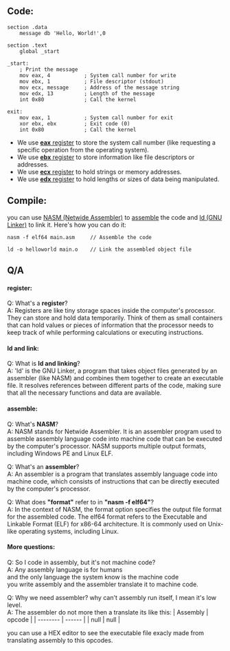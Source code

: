## Code:
```
section .data
    message db 'Hello, World!',0

section .text
    global _start

_start:
    ; Print the message
    mov eax, 4           ; System call number for write
    mov ebx, 1           ; File descriptor (stdout)
    mov ecx, message     ; Address of the message string
    mov edx, 13          ; Length of the message
    int 0x80             ; Call the kernel

exit:
    mov eax, 1           ; System call number for exit
    xor ebx, ebx         ; Exit code (0)
    int 0x80             ; Call the kernel
```
- We use [**eax** register](https://github.com/GrimIrani/EasyAssemblyx64/tree/main/01-HelloWorld#register) to store the system call number (like requesting a specific operation from the operating system).
- We use [**ebx** register](https://github.com/GrimIrani/EasyAssemblyx64/tree/main/01-HelloWorld#register) to store information like file descriptors or addresses.
- We use [**ecx** register](https://github.com/GrimIrani/EasyAssemblyx64/tree/main/01-HelloWorld#register) to hold strings or memory addresses.
- We use [**edx** register](https://github.com/GrimIrani/EasyAssemblyx64/tree/main/01-HelloWorld#register) to hold lengths or sizes of data being manipulated.
## Compile:
you can use [NASM (Netwide Assembler)](https://github.com/GrimIrani/EasyAssemblyx64/tree/main/01-HelloWorld#assemble) to [assemble](https://github.com/GrimIrani/EasyAssemblyx64/tree/main/01-HelloWorld#assemble) the code and [ld (GNU Linker)](https://github.com/GrimIrani/EasyAssemblyx64/tree/main/01-HelloWorld#ld-and-link) to link it. Here's how you can do it:
```
nasm -f elf64 main.asm     // Assemble the code

ld -o helloworld main.o    // Link the assembled object file
```
## Q/A
#### register:
Q: What's a **register**? </br>
A: Registers are like tiny storage spaces inside the computer's processor. They can store and hold data temporarily. Think of them as small containers that can hold values or pieces of information that the processor needs to keep track of while performing calculations or executing instructions.
#### ld and link:
Q: What is **ld and linking**? </br>
A: 'ld' is the GNU Linker, a program that takes object files generated by an assembler (like NASM) and combines them together to create an executable file. It resolves references between different parts of the code, making sure that all the necessary functions and data are available.
#### assemble:
Q: What's **NASM**? <br/>
A: NASM stands for Netwide Assembler. It is an assembler program used to assemble assembly language code into machine code that can be executed by the computer's processor. NASM supports multiple output formats, including Windows PE and Linux ELF.

Q: What's an **assembler**? </br>
A: An assembler is a program that translates assembly language code into machine code, which consists of instructions that can be directly executed by the computer's processor.

Q: What does **"format"** refer to in **"nasm -f elf64"**? </br>
A: In the context of NASM, the format option specifies the output file format for the assembled code. The elf64 format refers to the Executable and Linkable Format (ELF) for x86-64 architecture. It is commonly used on Unix-like operating systems, including Linux.

#### More questions:
Q: So I code in assembly, but it's not machine code? <br/>
A: Any assembly language is for humans <br/>
and the only language the system know is the machine code <br/>
you write assembly and the assembler translate it to machine code.

Q: Why we need assembler? why can't assembly run itself, I mean it's low level. </br>
A: The assembler do not more then a translate its like this:
| Assembly | opcode |
| -------- | ------ |
| null | null |

you can use a HEX editor to see the executable file exacly made from translating assembly to this opcodes.


